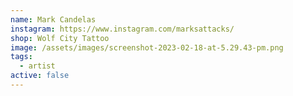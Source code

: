 ```yaml
---
name: Mark Candelas
instagram: https://www.instagram.com/marksattacks/
shop: Wolf City Tattoo
image: /assets/images/screenshot-2023-02-18-at-5.29.43-pm.png
tags:
  - artist
active: false
---
```

